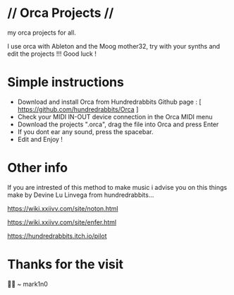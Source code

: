 # // Orca Projects //

my orca projects for all.

I use orca with Ableton and the Moog mother32, try with your synths and edit the projects !!! Good luck !

# Simple instructions

- Download and install Orca from Hundredrabbits Github page : [ https://github.com/hundredrabbits/Orca ] 
- Check your MIDI IN-OUT device connection in the Orca MIDI menu
- Download the projects ".orca", drag the file into Orca and press Enter
- If you dont ear any sound, press the spacebar. 
- Edit and Enjoy !

# Other info

If you are intrested of this method to make music i advise you on this things make by Devine Lu Linvega from hundredrabbits...

https://wiki.xxiivv.com/site/noton.html

https://wiki.xxiivv.com/site/enfer.html

https://hundredrabbits.itch.io/pilot

# Thanks for the visit
🫶🏻 ~ mark1n0
